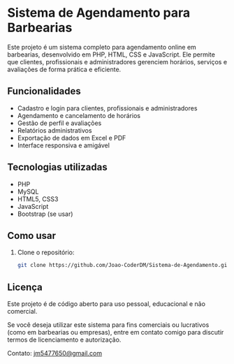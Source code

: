 # Sistema de Agendamento para Barbearias

Este projeto é um sistema completo para agendamento online em barbearias, desenvolvido em PHP, HTML, CSS e JavaScript. Ele permite que clientes, profissionais e administradores gerenciem horários, serviços e avaliações de forma prática e eficiente.

## Funcionalidades

- Cadastro e login para clientes, profissionais e administradores
- Agendamento e cancelamento de horários
- Gestão de perfil e avaliações
- Relatórios administrativos
- Exportação de dados em Excel e PDF
- Interface responsiva e amigável

## Tecnologias utilizadas

- PHP
- MySQL
- HTML5, CSS3
- JavaScript
- Bootstrap (se usar)

## Como usar

1. Clone o repositório:
   ```bash
   git clone https://github.com/Joao-CoderDM/Sistema-de-Agendamento.git
   
## Licença

Este projeto é de código aberto para uso pessoal, educacional e não comercial.

Se você deseja utilizar este sistema para fins comerciais ou lucrativos (como em barbearias ou empresas), entre em contato comigo para discutir termos de licenciamento e autorização.

Contato: jm5477650@gmail.com
